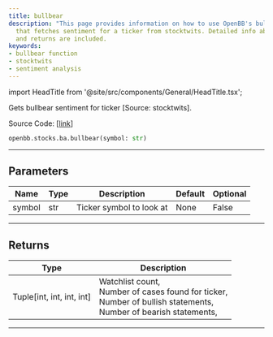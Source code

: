 ```yaml
---
title: bullbear
description: "This page provides information on how to use OpenBB's bullbear function"
  that fetches sentiment for a ticker from stocktwits. Detailed info about parameters
  and returns are included.
keywords:
- bullbear function
- stocktwits
- sentiment analysis
---
```


import HeadTitle from '@site/src/components/General/HeadTitle.tsx';

<HeadTitle title="stocks.ba.bullbear - Reference | OpenBB SDK Docs" />

Gets bullbear sentiment for ticker [Source: stocktwits].

Source Code: [[link](https://github.com/OpenBB-finance/OpenBBTerminal/tree/main/openbb_terminal/common/behavioural_analysis/stocktwits_model.py#L16)]

```python
openbb.stocks.ba.bullbear(symbol: str)
```

---

## Parameters

| Name | Type | Description | Default | Optional |
| ---- | ---- | ----------- | ------- | -------- |
| symbol | str | Ticker symbol to look at | None | False |


---

## Returns

| Type | Description |
| ---- | ----------- |
| Tuple[int, int, int, int] | Watchlist count,<br/>Number of cases found for ticker,<br/>Number of bullish statements,<br/>Number of bearish statements, |
---
